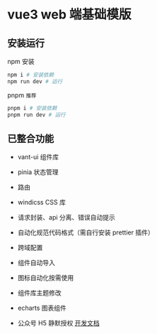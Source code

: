 # vue3 web 端基础模版

## 安装运行

npm 安装

```bash
npm i # 安装依赖
npm run dev # 运行
```

pnpm `推荐`

```bash
pnpm i # 安装依赖
pnpm run dev # 运行
```

## 已整合功能

- vant-ui 组件库

- pinia 状态管理

- 路由

- windicss CSS 库

- 请求封装、api 分离、错误自动提示

- 自动化规范代码格式（需自行安装 prettier 插件）

- 跨域配置

- 组件自动导入

- 图标自动化按需使用

- 组件库主题修改

- echarts 图表组件

- 公众号 H5 静默授权 [开发文档](https://developers.weixin.qq.com/doc/offiaccount/OA_Web_Apps/Wechat_webpage_authorization.html)

  
